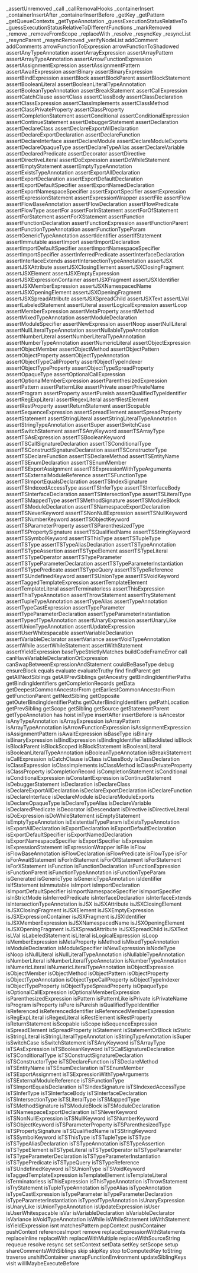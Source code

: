 \_assertUnremoved
\_call
\_callRemovalHooks
\_containerInsert
\_containerInsertAfter
\_containerInsertBefore
\_getKey
\_getPattern
\_getQueueContexts
\_getTypeAnnotation
\_guessExecutionStatusRelativeTo
\_guessExecutionStatusRelativeToDifferentFunctions
\_markRemoved
\_remove
\_removeFromScope
\_replaceWith
\_resolve
\_resyncKey
\_resyncList
\_resyncParent
\_resyncRemoved
\_verifyNodeList
addComment
addComments
arrowFunctionToExpression
arrowFunctionToShadowed
assertAnyTypeAnnotation
assertArrayExpression
assertArrayPattern
assertArrayTypeAnnotation
assertArrowFunctionExpression
assertAssignmentExpression
assertAssignmentPattern
assertAwaitExpression
assertBinary
assertBinaryExpression
assertBindExpression
assertBlock
assertBlockParent
assertBlockStatement
assertBooleanLiteral
assertBooleanLiteralTypeAnnotation
assertBooleanTypeAnnotation
assertBreakStatement
assertCallExpression
assertCatchClause
assertClass
assertClassBody
assertClassDeclaration
assertClassExpression
assertClassImplements
assertClassMethod
assertClassPrivateProperty
assertClassProperty
assertCompletionStatement
assertConditional
assertConditionalExpression
assertContinueStatement
assertDebuggerStatement
assertDeclaration
assertDeclareClass
assertDeclareExportAllDeclaration
assertDeclareExportDeclaration
assertDeclareFunction
assertDeclareInterface
assertDeclareModule
assertDeclareModuleExports
assertDeclareOpaqueType
assertDeclareTypeAlias
assertDeclareVariable
assertDeclaredPredicate
assertDecorator
assertDirective
assertDirectiveLiteral
assertDoExpression
assertDoWhileStatement
assertEmptyStatement
assertEmptyTypeAnnotation
assertExistsTypeAnnotation
assertExportAllDeclaration
assertExportDeclaration
assertExportDefaultDeclaration
assertExportDefaultSpecifier
assertExportNamedDeclaration
assertExportNamespaceSpecifier
assertExportSpecifier
assertExpression
assertExpressionStatement
assertExpressionWrapper
assertFile
assertFlow
assertFlowBaseAnnotation
assertFlowDeclaration
assertFlowPredicate
assertFlowType
assertFor
assertForInStatement
assertForOfStatement
assertForStatement
assertForXStatement
assertFunction
assertFunctionDeclaration
assertFunctionExpression
assertFunctionParent
assertFunctionTypeAnnotation
assertFunctionTypeParam
assertGenericTypeAnnotation
assertIdentifier
assertIfStatement
assertImmutable
assertImport
assertImportDeclaration
assertImportDefaultSpecifier
assertImportNamespaceSpecifier
assertImportSpecifier
assertInferredPredicate
assertInterfaceDeclaration
assertInterfaceExtends
assertIntersectionTypeAnnotation
assertJSX
assertJSXAttribute
assertJSXClosingElement
assertJSXClosingFragment
assertJSXElement
assertJSXEmptyExpression
assertJSXExpressionContainer
assertJSXFragment
assertJSXIdentifier
assertJSXMemberExpression
assertJSXNamespacedName
assertJSXOpeningElement
assertJSXOpeningFragment
assertJSXSpreadAttribute
assertJSXSpreadChild
assertJSXText
assertLVal
assertLabeledStatement
assertLiteral
assertLogicalExpression
assertLoop
assertMemberExpression
assertMetaProperty
assertMethod
assertMixedTypeAnnotation
assertModuleDeclaration
assertModuleSpecifier
assertNewExpression
assertNoop
assertNullLiteral
assertNullLiteralTypeAnnotation
assertNullableTypeAnnotation
assertNumberLiteral
assertNumberLiteralTypeAnnotation
assertNumberTypeAnnotation
assertNumericLiteral
assertObjectExpression
assertObjectMember
assertObjectMethod
assertObjectPattern
assertObjectProperty
assertObjectTypeAnnotation
assertObjectTypeCallProperty
assertObjectTypeIndexer
assertObjectTypeProperty
assertObjectTypeSpreadProperty
assertOpaqueType
assertOptionalCallExpression
assertOptionalMemberExpression
assertParenthesizedExpression
assertPattern
assertPatternLike
assertPrivate
assertPrivateName
assertProgram
assertProperty
assertPureish
assertQualifiedTypeIdentifier
assertRegExpLiteral
assertRegexLiteral
assertRestElement
assertRestProperty
assertReturnStatement
assertScopable
assertSequenceExpression
assertSpreadElement
assertSpreadProperty
assertStatement
assertStringLiteral
assertStringLiteralTypeAnnotation
assertStringTypeAnnotation
assertSuper
assertSwitchCase
assertSwitchStatement
assertTSAnyKeyword
assertTSArrayType
assertTSAsExpression
assertTSBooleanKeyword
assertTSCallSignatureDeclaration
assertTSConditionalType
assertTSConstructSignatureDeclaration
assertTSConstructorType
assertTSDeclareFunction
assertTSDeclareMethod
assertTSEntityName
assertTSEnumDeclaration
assertTSEnumMember
assertTSExportAssignment
assertTSExpressionWithTypeArguments
assertTSExternalModuleReference
assertTSFunctionType
assertTSImportEqualsDeclaration
assertTSIndexSignature
assertTSIndexedAccessType
assertTSInferType
assertTSInterfaceBody
assertTSInterfaceDeclaration
assertTSIntersectionType
assertTSLiteralType
assertTSMappedType
assertTSMethodSignature
assertTSModuleBlock
assertTSModuleDeclaration
assertTSNamespaceExportDeclaration
assertTSNeverKeyword
assertTSNonNullExpression
assertTSNullKeyword
assertTSNumberKeyword
assertTSObjectKeyword
assertTSParameterProperty
assertTSParenthesizedType
assertTSPropertySignature
assertTSQualifiedName
assertTSStringKeyword
assertTSSymbolKeyword
assertTSThisType
assertTSTupleType
assertTSType
assertTSTypeAliasDeclaration
assertTSTypeAnnotation
assertTSTypeAssertion
assertTSTypeElement
assertTSTypeLiteral
assertTSTypeOperator
assertTSTypeParameter
assertTSTypeParameterDeclaration
assertTSTypeParameterInstantiation
assertTSTypePredicate
assertTSTypeQuery
assertTSTypeReference
assertTSUndefinedKeyword
assertTSUnionType
assertTSVoidKeyword
assertTaggedTemplateExpression
assertTemplateElement
assertTemplateLiteral
assertTerminatorless
assertThisExpression
assertThisTypeAnnotation
assertThrowStatement
assertTryStatement
assertTupleTypeAnnotation
assertTypeAlias
assertTypeAnnotation
assertTypeCastExpression
assertTypeParameter
assertTypeParameterDeclaration
assertTypeParameterInstantiation
assertTypeofTypeAnnotation
assertUnaryExpression
assertUnaryLike
assertUnionTypeAnnotation
assertUpdateExpression
assertUserWhitespacable
assertVariableDeclaration
assertVariableDeclarator
assertVariance
assertVoidTypeAnnotation
assertWhile
assertWhileStatement
assertWithStatement
assertYieldExpression
baseTypeStrictlyMatches
buildCodeFrameError
call
canHaveVariableDeclarationOrExpression
canSwapBetweenExpressionAndStatement
couldBeBaseType
debug
ensureBlock
equals
evaluate
evaluateTruthy
find
findParent
get
getAllNextSiblings
getAllPrevSiblings
getAncestry
getBindingIdentifierPaths
getBindingIdentifiers
getCompletionRecords
getData
getDeepestCommonAncestorFrom
getEarliestCommonAncestorFrom
getFunctionParent
getNextSibling
getOpposite
getOuterBindingIdentifierPaths
getOuterBindingIdentifiers
getPathLocation
getPrevSibling
getScope
getSibling
getSource
getStatementParent
getTypeAnnotation
has
hoist
inType
insertAfter
insertBefore
is
isAncestor
isAnyTypeAnnotation
isArrayExpression
isArrayPattern
isArrayTypeAnnotation
isArrowFunctionExpression
isAssignmentExpression
isAssignmentPattern
isAwaitExpression
isBaseType
isBinary
isBinaryExpression
isBindExpression
isBindingIdentifier
isBlacklisted
isBlock
isBlockParent
isBlockScoped
isBlockStatement
isBooleanLiteral
isBooleanLiteralTypeAnnotation
isBooleanTypeAnnotation
isBreakStatement
isCallExpression
isCatchClause
isClass
isClassBody
isClassDeclaration
isClassExpression
isClassImplements
isClassMethod
isClassPrivateProperty
isClassProperty
isCompletionRecord
isCompletionStatement
isConditional
isConditionalExpression
isConstantExpression
isContinueStatement
isDebuggerStatement
isDeclaration
isDeclareClass
isDeclareExportAllDeclaration
isDeclareExportDeclaration
isDeclareFunction
isDeclareInterface
isDeclareModule
isDeclareModuleExports
isDeclareOpaqueType
isDeclareTypeAlias
isDeclareVariable
isDeclaredPredicate
isDecorator
isDescendant
isDirective
isDirectiveLiteral
isDoExpression
isDoWhileStatement
isEmptyStatement
isEmptyTypeAnnotation
isExistentialTypeParam
isExistsTypeAnnotation
isExportAllDeclaration
isExportDeclaration
isExportDefaultDeclaration
isExportDefaultSpecifier
isExportNamedDeclaration
isExportNamespaceSpecifier
isExportSpecifier
isExpression
isExpressionStatement
isExpressionWrapper
isFile
isFlow
isFlowBaseAnnotation
isFlowDeclaration
isFlowPredicate
isFlowType
isFor
isForAwaitStatement
isForInStatement
isForOfStatement
isForStatement
isForXStatement
isFunction
isFunctionDeclaration
isFunctionExpression
isFunctionParent
isFunctionTypeAnnotation
isFunctionTypeParam
isGenerated
isGenericType
isGenericTypeAnnotation
isIdentifier
isIfStatement
isImmutable
isImport
isImportDeclaration
isImportDefaultSpecifier
isImportNamespaceSpecifier
isImportSpecifier
isInStrictMode
isInferredPredicate
isInterfaceDeclaration
isInterfaceExtends
isIntersectionTypeAnnotation
isJSX
isJSXAttribute
isJSXClosingElement
isJSXClosingFragment
isJSXElement
isJSXEmptyExpression
isJSXExpressionContainer
isJSXFragment
isJSXIdentifier
isJSXMemberExpression
isJSXNamespacedName
isJSXOpeningElement
isJSXOpeningFragment
isJSXSpreadAttribute
isJSXSpreadChild
isJSXText
isLVal
isLabeledStatement
isLiteral
isLogicalExpression
isLoop
isMemberExpression
isMetaProperty
isMethod
isMixedTypeAnnotation
isModuleDeclaration
isModuleSpecifier
isNewExpression
isNodeType
isNoop
isNullLiteral
isNullLiteralTypeAnnotation
isNullableTypeAnnotation
isNumberLiteral
isNumberLiteralTypeAnnotation
isNumberTypeAnnotation
isNumericLiteral
isNumericLiteralTypeAnnotation
isObjectExpression
isObjectMember
isObjectMethod
isObjectPattern
isObjectProperty
isObjectTypeAnnotation
isObjectTypeCallProperty
isObjectTypeIndexer
isObjectTypeProperty
isObjectTypeSpreadProperty
isOpaqueType
isOptionalCallExpression
isOptionalMemberExpression
isParenthesizedExpression
isPattern
isPatternLike
isPrivate
isPrivateName
isProgram
isProperty
isPure
isPureish
isQualifiedTypeIdentifier
isReferenced
isReferencedIdentifier
isReferencedMemberExpression
isRegExpLiteral
isRegexLiteral
isRestElement
isRestProperty
isReturnStatement
isScopable
isScope
isSequenceExpression
isSpreadElement
isSpreadProperty
isStatement
isStatementOrBlock
isStatic
isStringLiteral
isStringLiteralTypeAnnotation
isStringTypeAnnotation
isSuper
isSwitchCase
isSwitchStatement
isTSAnyKeyword
isTSArrayType
isTSAsExpression
isTSBooleanKeyword
isTSCallSignatureDeclaration
isTSConditionalType
isTSConstructSignatureDeclaration
isTSConstructorType
isTSDeclareFunction
isTSDeclareMethod
isTSEntityName
isTSEnumDeclaration
isTSEnumMember
isTSExportAssignment
isTSExpressionWithTypeArguments
isTSExternalModuleReference
isTSFunctionType
isTSImportEqualsDeclaration
isTSIndexSignature
isTSIndexedAccessType
isTSInferType
isTSInterfaceBody
isTSInterfaceDeclaration
isTSIntersectionType
isTSLiteralType
isTSMappedType
isTSMethodSignature
isTSModuleBlock
isTSModuleDeclaration
isTSNamespaceExportDeclaration
isTSNeverKeyword
isTSNonNullExpression
isTSNullKeyword
isTSNumberKeyword
isTSObjectKeyword
isTSParameterProperty
isTSParenthesizedType
isTSPropertySignature
isTSQualifiedName
isTSStringKeyword
isTSSymbolKeyword
isTSThisType
isTSTupleType
isTSType
isTSTypeAliasDeclaration
isTSTypeAnnotation
isTSTypeAssertion
isTSTypeElement
isTSTypeLiteral
isTSTypeOperator
isTSTypeParameter
isTSTypeParameterDeclaration
isTSTypeParameterInstantiation
isTSTypePredicate
isTSTypeQuery
isTSTypeReference
isTSUndefinedKeyword
isTSUnionType
isTSVoidKeyword
isTaggedTemplateExpression
isTemplateElement
isTemplateLiteral
isTerminatorless
isThisExpression
isThisTypeAnnotation
isThrowStatement
isTryStatement
isTupleTypeAnnotation
isTypeAlias
isTypeAnnotation
isTypeCastExpression
isTypeParameter
isTypeParameterDeclaration
isTypeParameterInstantiation
isTypeofTypeAnnotation
isUnaryExpression
isUnaryLike
isUnionTypeAnnotation
isUpdateExpression
isUser
isUserWhitespacable
isVar
isVariableDeclaration
isVariableDeclarator
isVariance
isVoidTypeAnnotation
isWhile
isWhileStatement
isWithStatement
isYieldExpression
isnt
matchesPattern
popContext
pushContainer
pushContext
referencesImport
remove
replaceExpressionWithStatements
replaceInline
replaceWith
replaceWithMultiple
replaceWithSourceString
requeue
resolve
resync
set
setContext
setData
setKey
setScope
setup
shareCommentsWithSiblings
skip
skipKey
stop
toComputedKey
toString
traverse
unshiftContainer
unwrapFunctionEnvironment
updateSiblingKeys
visit
willIMaybeExecuteBefore
